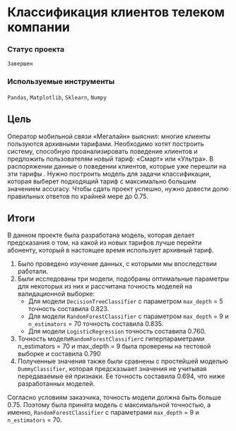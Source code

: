 # Классификация клиентов телеком компании

### Статус проекта

`Завершен`

### Используемые инструменты

`Pandas`, `Matplotlib`, `Sklearn`, `Numpy`

## Цель

Оператор мобильной связи «Мегалайн» выяснил: многие клиенты пользуются архивными тарифами. Необходимо хотят построить систему, способную проанализировать поведение клиентов и предложить пользователям новый тариф: «Смарт» или «Ультра».
В распоряжении данные о поведении клиентов, которые уже перешли на эти тарифы . Нужно построить модель для задачи классификации, которая выберет подходящий тариф с максимально большим значением accuracy. Чтобы сдать проект успешно, нужно довести долю правильных ответов по крайней мере до 0.75.  


## Итоги

В данном проекте была разработана модель, которая делает предсказания о том, на какой из новых тарифов лучше перейти абоненту, который в настоящее время использует архивный тариф.

1. Было проведено изучение данных, с которыми мы впоследствии работали.
2. Были исследованы три модели, подобраны оптимальные параметры для некоторых из них и рассчитана точность моделей на валидационной выборке:
    - Для модели `DecisionTreeClassifier` с параметром `max_depth` = 5 точность составила 0.823.
    - Для модели `RandomForestClassifier` с параметром `max_depth` = 9 и `n_estimators` = 70 точность составила 0.835.
    - Для модели `LogisticRegression` точность составила 0.760.
3. Точность модели`RandomForestClassifier`с гиперпараметрами n_estimators = 70 и max_depth = 9 была проверены на тестовой выборке и составила 0.790
4. Полученные значения также были сравнены с простейшей моделью `DummyClassifier`, которая предсказыает значения не учитывая передаваемые ей признаки. Ее точность составила 0.694, что ниже разработанных моделей.

Согласно условиям заказчика, точность модели должна быть больше 0.75. Поэтому была принята модель с максимальной точностью, а именно, `RandomForestClassifier` с параметрами `max_depth` = 9 и `n_estimators` = 70.   
